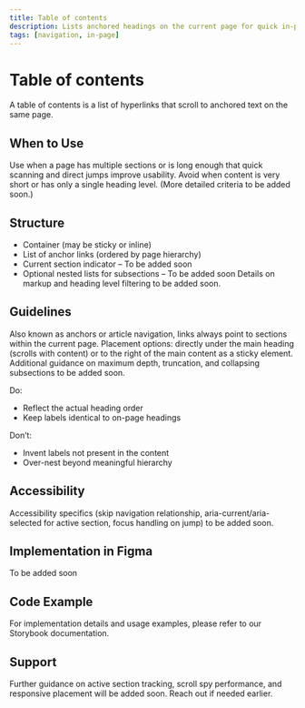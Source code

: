 ```yaml
---
title: Table of contents
description: Lists anchored headings on the current page for quick in-page navigation.
tags: [navigation, in-page]
---
```


# Table of contents

A table of contents is a list of hyperlinks that scroll to anchored text on the same page.

## When to Use

Use when a page has multiple sections or is long enough that quick scanning and direct jumps improve usability. Avoid when content is very short or has only a single heading level. (More detailed criteria to be added soon.)

## Structure

- Container (may be sticky or inline)
- List of anchor links (ordered by page hierarchy)
- Current section indicator – To be added soon
- Optional nested lists for subsections – To be added soon
  Details on markup and heading level filtering to be added soon.

## Guidelines

Also known as anchors or article navigation, links always point to sections within the current page. Placement options: directly under the main heading (scrolls with content) or to the right of the main content as a sticky element. Additional guidance on maximum depth, truncation, and collapsing subsections to be added soon.

Do:

- Reflect the actual heading order
- Keep labels identical to on-page headings

Don’t:

- Invent labels not present in the content
- Over-nest beyond meaningful hierarchy

## Accessibility

Accessibility specifics (skip navigation relationship, aria-current/aria-selected for active section, focus handling on jump) to be added soon.

## Implementation in Figma

To be added soon

## Code Example

For implementation details and usage examples, please refer to our Storybook documentation.

## Support

Further guidance on active section tracking, scroll spy performance, and responsive placement will be added soon. Reach out if needed earlier.
